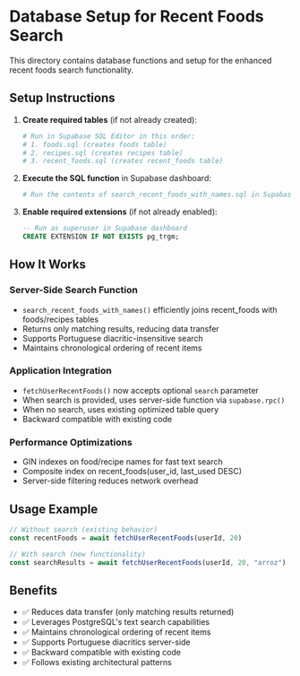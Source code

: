 # Database Setup for Recent Foods Search

This directory contains database functions and setup for the enhanced recent foods search functionality.

## Setup Instructions

1. **Create required tables** (if not already created):
   ```bash
   # Run in Supabase SQL Editor in this order:
   # 1. foods.sql (creates foods table)
   # 2. recipes.sql (creates recipes table) 
   # 3. recent_foods.sql (creates recent_foods table)
   ```

2. **Execute the SQL function** in Supabase dashboard:
   ```bash
   # Run the contents of search_recent_foods_with_names.sql in Supabase SQL Editor
   ```

3. **Enable required extensions** (if not already enabled):
   ```sql
   -- Run as superuser in Supabase dashboard
   CREATE EXTENSION IF NOT EXISTS pg_trgm;
   ```

## How It Works

### Server-Side Search Function
- `search_recent_foods_with_names()` efficiently joins recent_foods with foods/recipes tables
- Returns only matching results, reducing data transfer
- Supports Portuguese diacritic-insensitive search
- Maintains chronological ordering of recent items

### Application Integration
- `fetchUserRecentFoods()` now accepts optional `search` parameter
- When search is provided, uses server-side function via `supabase.rpc()`
- When no search, uses existing optimized table query
- Backward compatible with existing code

### Performance Optimizations
- GIN indexes on food/recipe names for fast text search
- Composite index on recent_foods(user_id, last_used DESC)
- Server-side filtering reduces network overhead

## Usage Example

```typescript
// Without search (existing behavior)
const recentFoods = await fetchUserRecentFoods(userId, 20)

// With search (new functionality)
const searchResults = await fetchUserRecentFoods(userId, 20, "arroz")
```

## Benefits

- ✅ Reduces data transfer (only matching results returned)
- ✅ Leverages PostgreSQL's text search capabilities  
- ✅ Maintains chronological ordering of recent items
- ✅ Supports Portuguese diacritics server-side
- ✅ Backward compatible with existing code
- ✅ Follows existing architectural patterns